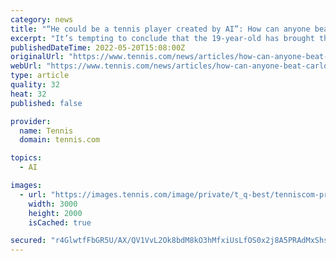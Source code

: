 ```yaml
---
category: news
title: "“He could be a tennis player created by AI”: How can anyone beat Carlos Alcaraz?"
excerpt: "It’s tempting to conclude that the 19-year-old has brought the evolution of tennis technique and style to an end point—and he appears to be shaping how the game will be played by most everyone, soon."
publishedDateTime: 2022-05-20T15:08:00Z
originalUrl: "https://www.tennis.com/news/articles/how-can-anyone-beat-carlos-alcaraz-roland-garros"
webUrl: "https://www.tennis.com/news/articles/how-can-anyone-beat-carlos-alcaraz-roland-garros"
type: article
quality: 32
heat: 32
published: false

provider:
  name: Tennis
  domain: tennis.com

topics:
  - AI

images:
  - url: "https://images.tennis.com/image/private/t_q-best/tenniscom-prd/yipwaaxfbzw6u3iiodox.jpg"
    width: 3000
    height: 2000
    isCached: true

secured: "r4GlwtfFbGR5U/AX/QV1VvL2Ok8bdM8kO3hMfxiUsLfOS0x2j8A5PRAdMxShs3boPGciWHZj91afHwh5mi3lVtoooFctUtG4Z73QV29uX1w/AMyB5+tVqi+vvptcd7wougpaxPmX/xsoTwjFLpa8FisN+uU750uqoyckfL4xmhOKVElTj11p4In7+16NpxcHQ2jMSB33vv/khlvLJtX+m/cqntbLgJn91Y0c5NHnoUvjZgFR3bRr9zLkq6ZyYR+QVxWeOiAxxP1nVY2C3Y0cGZrJfIgqLLahaLWJ2sUAv3zq2DQHGEAzQD91m1SAsSC9RqqD5ZWCwQIGjCb8weRP6VIR+nVMbiNx6GMVX74ed6E=;1EOM8HKFO9fqcsffTqWxoQ=="
---
```


